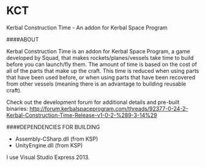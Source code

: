KCT
===

Kerbal Construction Time - An addon for Kerbal Space Program

####ABOUT

Kerbal Construction Time is an addon for Kerbal Space Program, a game developed by Squad, that makes rockets/planes/vessels take time to build before you can launch/fly them. The amount of time is based on the cost of all of the parts that make up the craft. This time is reduced when using parts that have been used before, or when using parts that have been recovered from other vessels (meaning there is an advantage to building reusable craft).

Check out the development forum for additional details and pre-built binaries: http://forum.kerbalspaceprogram.com/threads/92377-0-24-2-Kerbal-Construction-Time-Release-v1-0-2-%289-3-14%29

####DEPENDENCIES FOR BUILDING
* Assembly-CSharp.dll (from KSP)
* UnityEngine.dll (from KSP)

I use Visual Studio Express 2013.
